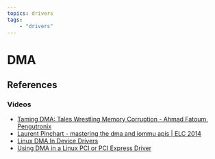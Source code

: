 ```yaml
---
topics: drivers
tags:
    - "drivers"
---
```


# DMA

## References

### Videos

- [Taming DMA: Tales Wrestling Memory Corruption - Ahmad Fatoum, Pengutronix](https://youtu.be/OMaOco0W-4Q)
- [Laurent Pinchart - mastering the dma and iommu apis | ELC 2014](https://youtu.be/n07zPcbdX_w)
- [Linux DMA In Device Drivers](https://youtu.be/_HvxP0TSxNg)
- [Using DMA in a Linux PCI or PCI Express Driver](https://youtu.be/BDYbR1S9oHE)
